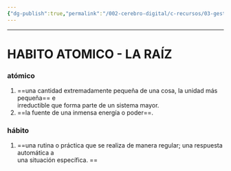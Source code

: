 ```yaml
---
{"dg-publish":true,"permalink":"/002-cerebro-digital/c-recursos/03-gestion-de-tiempo-y-proyectos/a-libros/01-habitos-atomicos/a-habito-atomico/"}
---
```



---
# HABITO ATOMICO - LA RAÍZ

### atómico  
1. ==una cantidad extremadamente pequeña de una cosa, la unidad más pequeña== e  
irreductible que forma parte de un sistema mayor.  
2. ==la fuente de una inmensa energía o poder==.  
### hábito  
1. ==una rutina o práctica que se realiza de manera regular; una respuesta automática a  
una situación específica.  ==